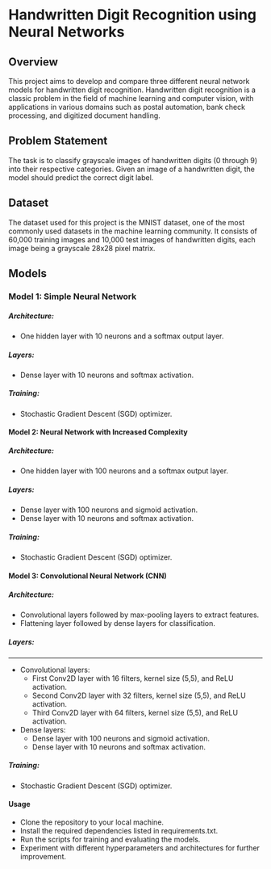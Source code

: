 # Handwritten Digit Recognition using Neural Networks
## Overview
This project aims to develop and compare three different neural network models for handwritten digit recognition. Handwritten digit recognition is a classic problem in the field of machine learning and computer vision, with applications in various domains such as postal automation, bank check processing, and digitized document handling.

## Problem Statement
The task is to classify grayscale images of handwritten digits (0 through 9) into their respective categories. Given an image of a handwritten digit, the model should predict the correct digit label.

## Dataset
The dataset used for this project is the MNIST dataset, one of the most commonly used datasets in the machine learning community. It consists of 60,000 training images and 10,000 test images of handwritten digits, each image being a grayscale 28x28 pixel matrix.

## Models
### Model 1: Simple Neural Network
##### Architecture:
- One hidden layer with 10 neurons and a softmax output layer.
##### Layers:
- Dense layer with 10 neurons and softmax activation.
##### Training:
- Stochastic Gradient Descent (SGD) optimizer.
#### Model 2: Neural Network with Increased Complexity
##### Architecture:
- One hidden layer with 100 neurons and a softmax output layer.
##### Layers:
- Dense layer with 100 neurons and sigmoid activation.
- Dense layer with 10 neurons and softmax activation.
##### Training:
- Stochastic Gradient Descent (SGD) optimizer.
#### Model 3: Convolutional Neural Network (CNN)
##### Architecture:
- Convolutional layers followed by max-pooling layers to extract features.
- Flattening layer followed by dense layers for classification.
##### Layers:
---------------


- Convolutional layers:
  - First Conv2D layer with 16 filters, kernel size (5,5), and ReLU activation.
  - Second Conv2D layer with 32 filters, kernel size (5,5), and ReLU activation.
  - Third Conv2D layer with 64 filters, kernel size (5,5), and ReLU activation.
- Dense layers:
  - Dense layer with 100 neurons and sigmoid activation.
  - Dense layer with 10 neurons and softmax activation.
##### Training:
- Stochastic Gradient Descent (SGD) optimizer.
#### Usage
- Clone the repository to your local machine.
- Install the required dependencies listed in requirements.txt.
- Run the scripts for training and evaluating the models.
- Experiment with different hyperparameters and architectures for further improvement.
